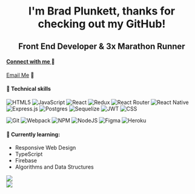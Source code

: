 <h1 align="center">
I'm Brad Plunkett, thanks for checking out my GitHub!
</h1>

<h2 align="center">
Front End Developer & 3x Marathon Runner
</h2>

<h4>

<a href="https://www.linkedin.com/in/bradleyplunkett/">

Connect with me
</a>🤝
</h4>

<a href="mailto:bradley.n.plunkett.16@gmail.com?subject=Email from Github README">Email Me</a> 💬

#### 💼 Technical skills
![HTML5](https://img.shields.io/badge/Code-HTML5-%23E34F26.svg?style=plastic&logo=html5&logoColor=%23E34F26)
![JavaScript](https://img.shields.io/badge/Code-JavaScript-yellow.svg?style=plastic&logo=javascript&logoColor=%23F7DF1E)
![React](https://img.shields.io/badge/Code-React-%2361DAFB.svg?style=plastic&logo=react&logoColor=%2361DAFB)
![Redux](https://img.shields.io/badge/Code-Redux-%23593d88.svg?style=plastic&logo=redux&logoColor=white)
![React Router](https://img.shields.io/badge/Code-React_Router-CA4245?style=plastic&logo=react-router&logoColor=CA4245)
![React Native](https://img.shields.io/badge/Code-React_Native-%2361DAFB.svg?style=plastic&logo=react&logoColor=%2361DAFB)
![Express.js](https://img.shields.io/badge/Code-Express.js-yellowgreen.svg?style=plastic&logo=express&logoColor=yellowgreen)
![Postgres](https://img.shields.io/badge/Code-PostgreSQL-%23316192.svg?style=plastic&logo=postgresql&logoColor=white)
![Sequelize](https://img.shields.io/badge/Code-Sequelize-52B0E7?style=plastic&logo=Sequelize&logoColor=52B0E7)
![JWT](https://img.shields.io/badge/Code-JWT-black?style=plastic&logo=JSON%20web%20tokens)
![CSS](https://img.shields.io/badge/Style-CSS-%231572B6.svg?style=plastic&logo=css3&logoColor=%231572B6)



![Git](https://img.shields.io/badge/Tools-Git-%23F05033.svg?style=plastic&logo=git&logoColor=%23F05033)
![Webpack](https://img.shields.io/badge/Tools-Webpack-%238DD6F9.svg?style=plastic&logo=webpack&logoColor=%238DD6F9)
![NPM](https://img.shields.io/badge/Code-NPM-red.svg?style=plastic&logo=npm&logoColor=white)
![NodeJS](https://img.shields.io/badge/Tools-Node.js-6DA55F?style=plastic&logo=node.js&logoColor=6DA55F)
![Figma](https://img.shields.io/badge/Tools-Figma-%23F24E1E.svg?style=plastic&logo=figma&logoColor=%23F24E1E)
![Heroku](https://img.shields.io/badge/Tools-Heroku-%23430098.svg?style=plastic&logo=heroku&logoColor=white)

#### 🔭 Currently learning:
- Responsive Web Design
- TypeScript
- Firebase
- Algorithms and Data Structures


<a href="https://github.com/bradleyplunkett">
  <img align="center" src="https://github-readme-stats.vercel.app/api?username=bradleyplunkett&hide=issues,stars&show_icons=true&theme=vision-friendly-dark" />
</a>

</br>

<a href="https://github.com/bradleyplunkett">
  <img align="center" src="https://github-readme-stats.vercel.app/api/top-langs/?username=bradleyplunkett&layout=compact&theme=vision-friendly-dark&hide=Ruby&card_width=448" />
</a>

